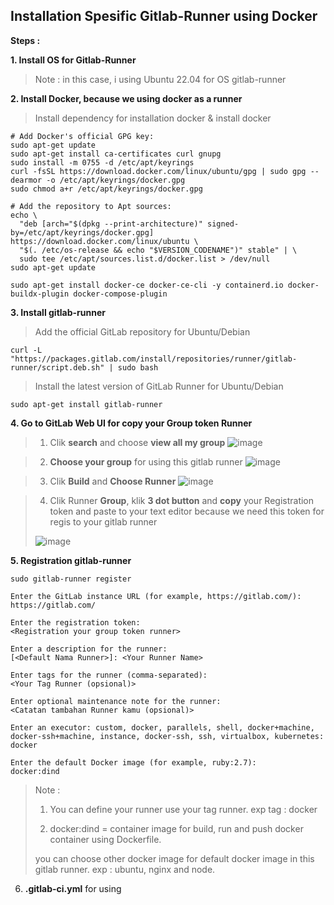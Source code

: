 ## Installation Spesific Gitlab-Runner using Docker

**Steps :**

**1. Install OS for Gitlab-Runner**

> Note : in this case, i using Ubuntu 22.04 for OS gitlab-runner


**2. Install Docker, because we using docker as a runner**
   
> Install dependency for installation docker & install docker
```
# Add Docker's official GPG key:
sudo apt-get update
sudo apt-get install ca-certificates curl gnupg
sudo install -m 0755 -d /etc/apt/keyrings
curl -fsSL https://download.docker.com/linux/ubuntu/gpg | sudo gpg --dearmor -o /etc/apt/keyrings/docker.gpg
sudo chmod a+r /etc/apt/keyrings/docker.gpg
```

```
# Add the repository to Apt sources:
echo \
  "deb [arch="$(dpkg --print-architecture)" signed-by=/etc/apt/keyrings/docker.gpg] https://download.docker.com/linux/ubuntu \
  "$(. /etc/os-release && echo "$VERSION_CODENAME")" stable" | \
  sudo tee /etc/apt/sources.list.d/docker.list > /dev/null
sudo apt-get update
```

```
sudo apt-get install docker-ce docker-ce-cli -y containerd.io docker-buildx-plugin docker-compose-plugin
```


**3. Install gitlab-runner**

> Add the official GitLab repository for Ubuntu/Debian
   
```
curl -L "https://packages.gitlab.com/install/repositories/runner/gitlab-runner/script.deb.sh" | sudo bash
```
> Install the latest version of GitLab Runner for Ubuntu/Debian
   
```
sudo apt-get install gitlab-runner
```

**4. Go to GitLab Web UI for copy your Group token Runner**
> 1. Clik **search** and choose **view all my group**
> ![image](https://github.com/fakhriyfasya/documentation/assets/67684999/e57f5ab0-763d-4706-8060-3e5495e923be)

> 2. **Choose your group** for using this gitlab runner
> ![image](https://github.com/fakhriyfasya/documentation/assets/67684999/f6f031f2-9b94-4abd-9086-c8564ec56df1)

> 3. Clik **Build** and **Choose Runner**
> ![image](https://github.com/fakhriyfasya/documentation/assets/67684999/419819a1-7a76-4e60-9876-f0fd41ac12b5)

> 4. Clik Runner **Group**, klik **3 dot button** and **copy** your Registration token and paste to your text editor because we need this token for regis to your gitlab runner
> 
> ![image](https://github.com/fakhriyfasya/documentation/assets/67684999/b083f417-b587-4f54-aa9f-cf603262bb9c)

   
**5. Registration gitlab-runner**
   
``` 
sudo gitlab-runner register
```

```
Enter the GitLab instance URL (for example, https://gitlab.com/):
https://gitlab.com/

Enter the registration token:
<Registration your group token runner>

Enter a description for the runner:
[<Default Nama Runner>]: <Your Runner Name>

Enter tags for the runner (comma-separated):
<Your Tag Runner (opsional)>

Enter optional maintenance note for the runner:
<Catatan tambahan Runner kamu (opsional)>

Enter an executor: custom, docker, parallels, shell, docker+machine, docker-ssh+machine, instance, docker-ssh, ssh, virtualbox, kubernetes:
docker

Enter the default Docker image (for example, ruby:2.7):
docker:dind 
```

> Note :
> 1. You can define your runner use your tag runner. exp tag : docker
>    
> 2. docker:dind = container image for build, run and push docker container using Dockerfile.
> 
> you can choose other docker image for default docker image in this gitlab runner. exp : ubuntu, nginx and node.



6. **.gitlab-ci.yml** for using 

